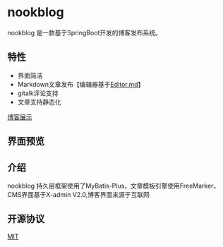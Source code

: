 
# nookblog

nookblog 是一款基于SpringBoot开发的博客发布系统。

## 特性

- 界面简洁
- Markdown文章发布【编辑器基于[Editor.md](https://gitee.com/pandao/editor.md)】
- gitalk评论支持
- 文章支持静态化

[博客展示](https://yebukong.com/)


## 界面预览



## 介绍

 nookblog 持久层框架使用了MyBatis-Plus，文章模板引擎使用FreeMarker，CMS界面基于X-admin V2.0,博客界面来源于互联网
 
 
## 开源协议

[MIT](LICENSE)
